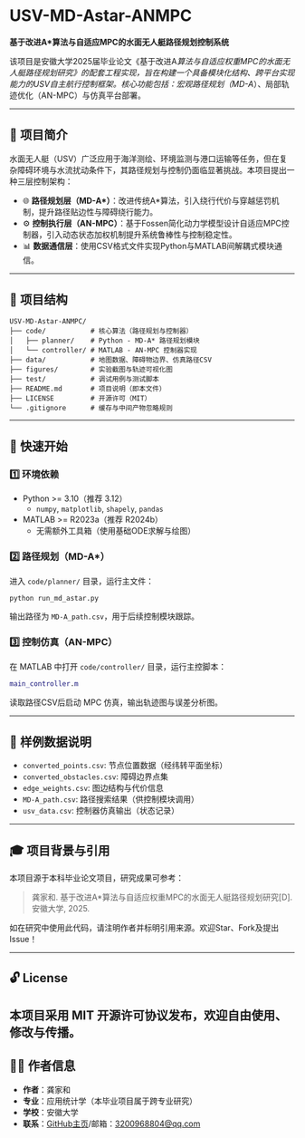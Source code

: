# USV-MD-Astar-ANMPC

**基于改进A*算法与自适应MPC的水面无人艇路径规划控制系统**

该项目是安徽大学2025届毕业论文《基于改进A*算法与自适应权重MPC的水面无人艇路径规划研究》的配套工程实现，旨在构建一个具备模块化结构、跨平台实现能力的USV自主航行控制框架。核心功能包括：宏观路径规划（MD-A*）、局部轨迹优化（AN-MPC）与仿真平台部署。

---

## 📌 项目简介

水面无人艇（USV）广泛应用于海洋测绘、环境监测与港口运输等任务，但在复杂障碍环境与水流扰动条件下，其路径规划与控制仍面临显著挑战。本项目提出一种三层控制架构：

- 🌐 **路径规划层（MD-A\*）**：改进传统A\*算法，引入绕行代价与穿越惩罚机制，提升路径贴边性与障碍绕行能力。
- ⚙️ **控制执行层（AN-MPC）**：基于Fossen简化动力学模型设计自适应MPC控制器，引入动态状态加权机制提升系统鲁棒性与控制稳定性。
- 📊 **数据通信层**：使用CSV格式文件实现Python与MATLAB间解耦式模块通信。

---

## 🧱 项目结构

```
USV-MD-Astar-ANMPC/
├── code/           # 核心算法（路径规划与控制器）
│   ├── planner/    # Python - MD-A* 路径规划模块
│   └── controller/ # MATLAB - AN-MPC 控制器实现
├── data/           # 地图数据、障碍物边界、仿真路径CSV
├── figures/        # 实验截图与轨迹可视化图
├── test/           # 调试用例与测试脚本
├── README.md       # 项目说明（即本文件）
├── LICENSE         # 开源许可（MIT）
└── .gitignore      # 缓存与中间产物忽略规则
```

---

## 🚀 快速开始

### 1️⃣ 环境依赖

- Python >= 3.10（推荐 3.12）
  - `numpy`, `matplotlib`, `shapely`, `pandas`
- MATLAB >= R2023a（推荐 R2024b）
  - 无需额外工具箱（使用基础ODE求解与绘图）

### 2️⃣ 路径规划（MD-A*）

进入 `code/planner/` 目录，运行主文件：

```bash
python run_md_astar.py
```

输出路径为 `MD-A_path.csv`，用于后续控制模块跟踪。

### 3️⃣ 控制仿真（AN-MPC）

在 MATLAB 中打开 `code/controller/` 目录，运行主控脚本：

```matlab
main_controller.m
```

读取路径CSV后启动 MPC 仿真，输出轨迹图与误差分析图。

---

## 📂 样例数据说明

- `converted_points.csv`: 节点位置数据（经纬转平面坐标）
- `converted_obstacles.csv`: 障碍边界点集
- `edge_weights.csv`: 图边结构与代价信息
- `MD-A_path.csv`: 路径搜索结果（供控制模块调用）
- `usv_data.csv`: 控制器仿真输出（状态记录）

---

## 🎓 项目背景与引用

本项目源于本科毕业论文项目，研究成果可参考：

> 龚家和. 基于改进A*算法与自适应权重MPC的水面无人艇路径规划研究[D]. 安徽大学, 2025.

如在研究中使用此代码，请注明作者并标明引用来源。欢迎Star、Fork及提出Issue！

---

## 🔓 License
本项目采用 MIT 开源许可协议发布，欢迎自由使用、修改与传播。
---

## 👩‍💻 作者信息

- **作者**：龚家和  
- **专业**：应用统计学（本毕业项目属于跨专业研究）  
- **学校**：安徽大学
- **联系**：[GitHub主页](https://github.com/CGMgit)/邮箱：3200968804@qq.com


